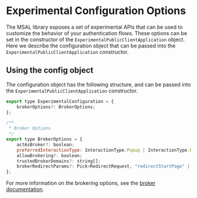 # Experimental Configuration Options

The MSAL library exposes a set of experimental APIs that can be used to customize the behavior of your authentication flows. These options can be set in the constructor of the `ExperimentalPublicClientApplication` object. Here we describe the configuration object that can be passed into the `ExperimentalPublicClientApplication` constructor.

## Using the config object

The configuration object has the following structure, and can be passed into the `ExperimentalPublicClientApplication` constructor.

```javascript
export type ExperimentalConfiguration = {
    brokerOptions?: BrokerOptions;
};

/**
 * Broker Options
 */
export type BrokerOptions = {
    actAsBroker?: boolean;
    preferredInteractionType: InteractionType.Popup | InteractionType.Redirect | InteractionType.None | null;
    allowBrokering?: boolean;
    trustedBrokerDomains?: string[];
    brokerRedirectParams?: Pick<RedirectRequest, "redirectStartPage" | "onRedirectNavigate">;
};
```

For more information on the brokering options, see the [broker documentation](./broker.md).
